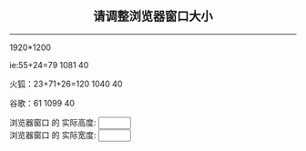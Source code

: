 <!DOCTYPE html PUBLIC "-//W3C//DTD XHTML 1.0 Transitional//EN" "http://www.w3.org/TR/xhtml1/DTD/xhtml1-transitional.dtd"> 
<html xmlns="http://www.w3.org/1999/xhtml"> 
<head> 
<meta http-equiv="content-type" content="text/html; charset=utf-8">
<title>请调整浏览器窗口</title> 
</head> 
<body> 
<h2 align="center">请调整浏览器窗口大小</h2><hr/> 
<p>1920*1200 </p>
<p>ie:55+24=79  1081  40</p>
<p>火狐：23+71+26=120 1040 40</p>
<p>谷歌：61 1099 40</p>
<form action="#" method="get" name="form1" id="form1"> 
<!--显示浏览器窗口的实际尺寸-->
浏览器窗口 的 实际高度: <input type="text" name="availHeight" size="4"/><br /> 
浏览器窗口 的 实际宽度: <input type="text" name="availWidth" size="4"/><br /> 
</form> 
<script type="text/javascript"> 
 
var winWidth = 0;  
var winHeight = 0;  
 
//函数：获取尺寸  
function findDimensions() {  
 
    //获取窗口宽度  
    if (window.innerWidth) {  
        winWidth = window.innerWidth;  
    } else if ((document.body) && (document.body.clientWidth)) {  
        winWidth = document.body.clientWidth;  
    }  
 
    //获取窗口高度  
    if (window.innerHeight) {  
        winHeight = window.innerHeight;  
    } else if ((document.body) && (document.body.clientHeight)) {  
        winHeight = document.body.clientHeight;  
    }  
 
    //通过深入Document内部对body进行检测，获取窗口大小  
    if (document.documentElement && document.documentElement.clientHeight && document.documentElement.clientWidth) {  
        winHeight = document.documentElement.clientHeight;  
        winWidth = document.documentElement.clientWidth;  
    }  
 
    //结果输出至两个文本框  
    document.form1.availHeight.value = winHeight;  
    document.form1.availWidth.value = winWidth;  
}  
 
findDimensions();  
 
//调用函数，获取数值  
window.onresize = findDimensions;  
 
</script> 
</body> 
</html>